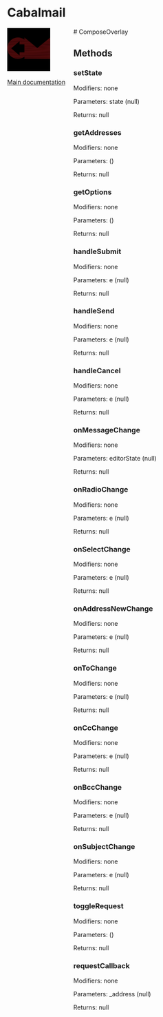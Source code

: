 # Cabalmail
<div style="width: 10em; float:left; height: 100%; padding-right: 1em;"><img src="/docs/logo.png" width="100" />
<p><a href="/README.md">Main documentation</a></p>
</div><div style="padding-left: 11em;">
# ComposeOverlay


## Methods
### setState
Modifiers: none

Parameters: state (null)

Returns: null

### getAddresses
Modifiers: none

Parameters:  ()

Returns: null

### getOptions
Modifiers: none

Parameters:  ()

Returns: null

### handleSubmit
Modifiers: none

Parameters: e (null)

Returns: null

### handleSend
Modifiers: none

Parameters: e (null)

Returns: null

### handleCancel
Modifiers: none

Parameters: e (null)

Returns: null

### onMessageChange
Modifiers: none

Parameters: editorState (null)

Returns: null

### onRadioChange
Modifiers: none

Parameters: e (null)

Returns: null

### onSelectChange
Modifiers: none

Parameters: e (null)

Returns: null

### onAddressNewChange
Modifiers: none

Parameters: e (null)

Returns: null

### onToChange
Modifiers: none

Parameters: e (null)

Returns: null

### onCcChange
Modifiers: none

Parameters: e (null)

Returns: null

### onBccChange
Modifiers: none

Parameters: e (null)

Returns: null

### onSubjectChange
Modifiers: none

Parameters: e (null)

Returns: null

### toggleRequest
Modifiers: none

Parameters:  ()

Returns: null

### requestCallback
Modifiers: none

Parameters: _address (null)

Returns: null

</div>
